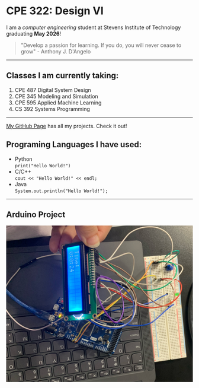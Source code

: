 # CPE 322: Design VI
I am a *computer engineering* student at Stevens Institute of Technology graduating **May 2026**!

> "Develop a passion for learning. If you do, you will never cease to grow" - Anthony J. D'Angelo
---
## Classes I am currently taking: 
1. CPE 487 Digital System Design
2. CPE 345 Modeling and Simulation
3. CPE 595 Applied Machine Learning
4. CS 392 Systems Programming
---
[My GitHub Page](https://github.com/MariamElnaggar) has all my projects. Check it out!  <br>
## Programing Languages I have used:
- Python <br>
  `print("Hello World!")`
- C/C++ <br>
  `cout << "Hello World!" << endl;`
- Java <br>
  `System.out.println("Hello World!");`
---
## Arduino Project
![alt text](README_image.jpeg)
